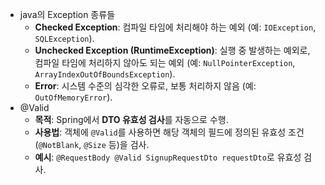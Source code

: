 - java의 Exception 종류들
    - **Checked Exception**: 컴파일 타임에 처리해야 하는 예외 (예: `IOException`, `SQLException`).
    - **Unchecked Exception (RuntimeException)**: 실행 중 발생하는 예외로, 컴파일 타임에 처리하지 않아도 되는 예외 (예: `NullPointerException`, `ArrayIndexOutOfBoundsException`).
    - **Error**: 시스템 수준의 심각한 오류로, 보통 처리하지 않음 (예: `OutOfMemoryError`).
- @Valid
    - **목적**: Spring에서 **DTO 유효성 검사**를 자동으로 수행.
    - **사용법**: 객체에 `@Valid`를 사용하면 해당 객체의 필드에 정의된 유효성 조건(`@NotBlank`, `@Size` 등)을 검사.
    - **예시**: `@RequestBody @Valid SignupRequestDto requestDto`로 유효성 검사.